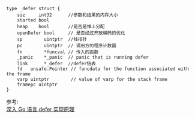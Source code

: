 

```
type _defer struct {
	siz     int32      //参数和结果的内存大小
	started bool
	heap    bool       //是否是堆上分配
	openDefer bool     // 是否经过开放编码的优化
	sp        uintptr  //栈指针
	pc        uintptr  // 调用方的程序计数器
	fn        *funcval // 传入的函数
	_panic    *_panic  // panic that is running defer
	link      *_defer  //defer链表
	fd   unsafe.Pointer // funcdata for the function associated with the frame
	varp uintptr        // value of varp for the stack frame
	framepc uintptr
}
```





参考:       
[深入 Go 语言 defer 实现原理](https://www.luozhiyun.com/archives/523)